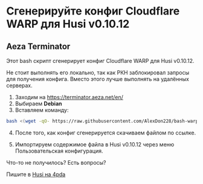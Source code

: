 # Сгенерируйте конфиг Cloudflare WARP для Husi v0.10.12

## Aeza Terminator
Этот bash скрипт сгенерирует конфиг Cloudflare WARP для Husi v0.10.12.

Не стоит выполнять его локально, так как РКН заблокировал запросы для получения конфига. Вместо этого лучше выполнять на удалённых серверах.

1. Заходим на https://terminator.aeza.net/en/
2. Выбираем **Debian**
3. Вставляем команду:

```bash
bash <(wget -qO- https://raw.githubusercontent.com/AlexDon228/bash-warp-generator/refs/heads/main/warp_generator_husi.sh)
```
4. После того, как конфиг сгенерируется скачиваем файлом по ссылке.

5. Импортируем содержимое файла в Husi v0.10.12 через меню Пользовательская конфигурация.

Что-то не получилось? Есть вопросы?

Пишите в [Husi на 4pda](https://4pda.to/forum/index.php?showtopic=1083801) 

